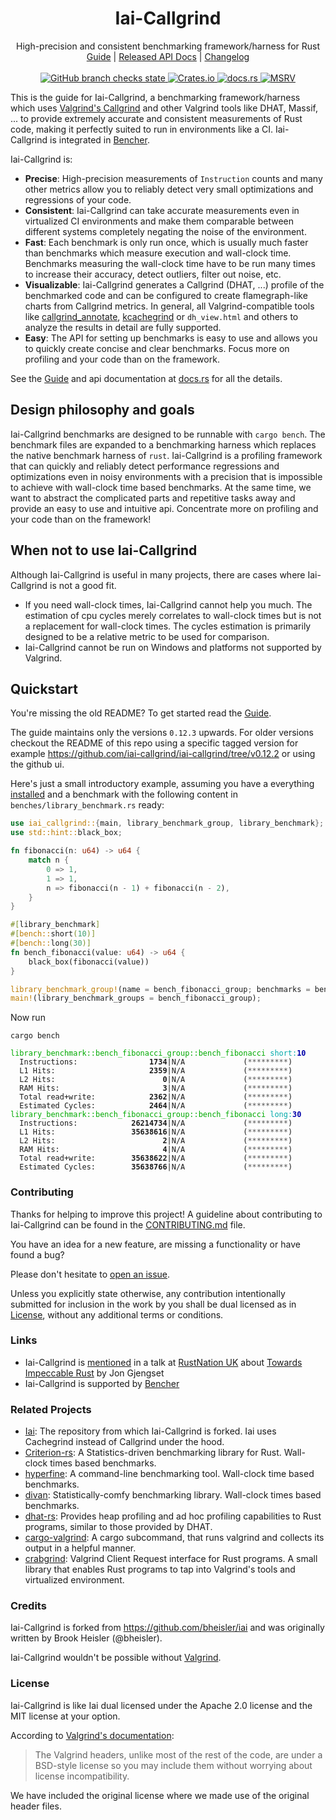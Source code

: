 <!-- spell-checker: ignore fixt binstall libtest eprintln usize Gjengset -->
<!-- markdownlint-disable MD041 MD033 -->

<h1 align="center">Iai-Callgrind</h1>

<div align="center">High-precision and consistent benchmarking framework/harness for Rust</div>

<div align="center">
    <a href="https://iai-callgrind.github.io/iai-callgrind">Guide</a>
    |
    <a href="https://docs.rs/crate/iai-callgrind/">Released API Docs</a>
    |
    <a href="https://github.com/iai-callgrind/iai-callgrind/blob/main/CHANGELOG.md">Changelog</a>
</div>
<br>
<div align="center">
    <a href="https://github.com/iai-callgrind/iai-callgrind/actions/workflows/cicd.yml">
        <img src="https://github.com/iai-callgrind/iai-callgrind/actions/workflows/cicd.yml/badge.svg" alt="GitHub branch checks state"/>
    </a>
    <a href="https://crates.io/crates/iai-callgrind">
        <img src="https://img.shields.io/crates/v/iai-callgrind.svg" alt="Crates.io"/>
    </a>
    <a href="https://docs.rs/iai-callgrind/">
        <img src="https://docs.rs/iai-callgrind/badge.svg" alt="docs.rs"/>
    </a>
    <a href="https://github.com/rust-lang/rust">
        <img src="https://img.shields.io/badge/MSRV-1.66.0-brightgreen" alt="MSRV"/>
    </a>
</div>

This is the guide for Iai-Callgrind, a benchmarking framework/harness which uses
[Valgrind's Callgrind][Callgrind Manual] and other Valgrind tools like DHAT,
Massif, ... to provide extremely accurate and consistent measurements of Rust
code, making it perfectly suited to run in environments like a CI. Iai-Callgrind
is integrated in [Bencher].

Iai-Callgrind is:

- __Precise__: High-precision measurements of `Instruction` counts and many
  other metrics allow you to reliably detect very small optimizations and
  regressions of your code.
- __Consistent__: Iai-Callgrind can take accurate measurements even in
  virtualized CI environments and make them comparable between different systems
  completely negating the noise of the environment.
- __Fast__: Each benchmark is only run once, which is usually much faster than
  benchmarks which measure execution and wall-clock time. Benchmarks measuring
  the wall-clock time have to be run many times to increase their accuracy,
  detect outliers, filter out noise, etc.
- __Visualizable__: Iai-Callgrind generates a Callgrind (DHAT, ...) profile of
  the benchmarked code and can be configured to create flamegraph-like charts
  from Callgrind metrics. In general, all Valgrind-compatible tools like
  [callgrind_annotate][Callgrind Annotate],
  [kcachegrind] or `dh_view.html`
  and others to analyze the results in detail are fully supported.
- __Easy__: The API for setting up benchmarks is easy to use and allows you to
  quickly create concise and clear benchmarks. Focus more on profiling and your
  code than on the framework.

See the [Guide] and api documentation at [docs.rs][Api Docs] for all the
details.

## Design philosophy and goals

Iai-Callgrind benchmarks are designed to be runnable with `cargo bench`. The
benchmark files are expanded to a benchmarking harness which replaces the native
benchmark harness of `rust`. Iai-Callgrind is a profiling framework that can
quickly and reliably detect performance regressions and optimizations even in
noisy environments with a precision that is impossible to achieve with
wall-clock time based benchmarks. At the same time, we want to abstract the
complicated parts and repetitive tasks away and provide an easy to use and
intuitive api. Concentrate more on profiling and your code than on the
framework!

## When not to use Iai-Callgrind

Although Iai-Callgrind is useful in many projects, there are cases where
Iai-Callgrind is not a good fit.

- If you need wall-clock times, Iai-Callgrind cannot help you much. The
  estimation of cpu cycles merely correlates to wall-clock times but is not a
  replacement for wall-clock times. The cycles estimation is primarily designed
  to be a relative metric to be used for comparison.
- Iai-Callgrind cannot be run on Windows and platforms not supported by
  Valgrind.

## Quickstart

You're missing the old README? To get started read the [Guide].

The guide maintains only the versions `0.12.3` upwards. For older versions
checkout the README of this repo using a specific tagged version for example
<https://github.com/iai-callgrind/iai-callgrind/tree/v0.12.2> or using the
github ui.

Here's just a small introductory example, assuming you have a everything
[installed][Guide Prerequisites] and a benchmark with the following content in
`benches/library_benchmark.rs` ready:

```rust
use iai_callgrind::{main, library_benchmark_group, library_benchmark};
use std::hint::black_box;

fn fibonacci(n: u64) -> u64 {
    match n {
        0 => 1,
        1 => 1,
        n => fibonacci(n - 1) + fibonacci(n - 2),
    }
}

#[library_benchmark]
#[bench::short(10)]
#[bench::long(30)]
fn bench_fibonacci(value: u64) -> u64 {
    black_box(fibonacci(value))
}

library_benchmark_group!(name = bench_fibonacci_group; benchmarks = bench_fibonacci);
main!(library_benchmark_groups = bench_fibonacci_group);
```

Now run

```shell
cargo bench
```

<pre><code class="hljs"><span style="color:#0A0">library_benchmark::bench_fibonacci_group::bench_fibonacci</span> <span style="color:#0AA">short</span><span style="color:#0AA">:</span><b><span style="color:#00A">10</span></b>
  Instructions:     <b>           1734</b>|N/A             (<span style="color:#555">*********</span>)
  L1 Hits:          <b>           2359</b>|N/A             (<span style="color:#555">*********</span>)
  L2 Hits:          <b>              0</b>|N/A             (<span style="color:#555">*********</span>)
  RAM Hits:         <b>              3</b>|N/A             (<span style="color:#555">*********</span>)
  Total read+write: <b>           2362</b>|N/A             (<span style="color:#555">*********</span>)
  Estimated Cycles: <b>           2464</b>|N/A             (<span style="color:#555">*********</span>)
<span style="color:#0A0">library_benchmark::bench_fibonacci_group::bench_fibonacci</span> <span style="color:#0AA">long</span><span style="color:#0AA">:</span><b><span style="color:#00A">30</span></b>
  Instructions:     <b>       26214734</b>|N/A             (<span style="color:#555">*********</span>)
  L1 Hits:          <b>       35638616</b>|N/A             (<span style="color:#555">*********</span>)
  L2 Hits:          <b>              2</b>|N/A             (<span style="color:#555">*********</span>)
  RAM Hits:         <b>              4</b>|N/A             (<span style="color:#555">*********</span>)
  Total read+write: <b>       35638622</b>|N/A             (<span style="color:#555">*********</span>)
  Estimated Cycles: <b>       35638766</b>|N/A             (<span style="color:#555">*********</span>)</code></pre>

### Contributing

Thanks for helping to improve this project! A guideline about contributing to
Iai-Callgrind can be found in the [CONTRIBUTING.md](./CONTRIBUTING.md) file.

You have an idea for a new feature, are missing a functionality or have found a
bug?

Please don't hesitate to [open an
issue](https://github.com/iai-callgrind/iai-callgrind/issues).

Unless you explicitly state otherwise, any contribution intentionally submitted
for inclusion in the work by you shall be dual licensed as in
[License](#license), without any additional terms or conditions.

### Links

- Iai-Callgrind is [mentioned](https://youtu.be/qfknfCsICUM?t=1228) in a talk at
  [RustNation UK](https://www.rustnationuk.com/) about [Towards Impeccable
  Rust](https://www.youtube.com/watch?v=qfknfCsICUM) by Jon Gjengset
- Iai-Callgrind is supported by [Bencher]

### Related Projects

- [Iai](https://github.com/bheisler/iai): The repository from which
  Iai-Callgrind is forked. Iai uses Cachegrind instead of Callgrind under the
  hood.
- [Criterion-rs](https://github.com/bheisler/criterion.rs): A Statistics-driven
  benchmarking library for Rust. Wall-clock times based benchmarks.
- [hyperfine](https://github.com/sharkdp/hyperfine): A command-line benchmarking
  tool. Wall-clock time based benchmarks.
- [divan](https://github.com/nvzqz/divan): Statistically-comfy benchmarking
  library. Wall-clock times based benchmarks.
- [dhat-rs](https://github.com/nnethercote/dhat-rs): Provides heap profiling and
  ad hoc profiling capabilities to Rust programs, similar to those provided by
  DHAT.
- [cargo-valgrind](https://github.com/jfrimmel/cargo-valgrind): A cargo
  subcommand, that runs valgrind and collects its output in a helpful manner.
- [crabgrind](https://github.com/2dav/crabgrind): Valgrind Client Request
  interface for Rust programs. A small library that enables Rust programs to tap
  into Valgrind's tools and virtualized environment.

### Credits

Iai-Callgrind is forked from <https://github.com/bheisler/iai> and was
originally written by Brook Heisler (@bheisler).

Iai-Callgrind wouldn't be possible without [Valgrind].

### License

Iai-Callgrind is like Iai dual licensed under the Apache 2.0 license and the MIT
license at your option.

According to [Valgrind's
documentation][Valgrind Client Request Mechanism]:

> The Valgrind headers, unlike most of the rest of
the code, are under a BSD-style license so you may include them without worrying
about license incompatibility.

We have included the original license where we made use of the original header
files.

[Api Docs]: https://docs.rs/iai-callgrind/latest/iai_callgrind/
[Bencher]: https://bencher.dev/learn/benchmarking/rust/iai/
[Guide]: https://iai-callgrind.github.io/iai-callgrind/
[Guide Prerequisites]: https://iai-callgrind.github.io/iai-callgrind/latest/html/installation/prerequisites.html
[kcachegrind]: https://kcachegrind.github.io/html/Home.html
[Valgrind]: https://valgrind.org/
[Valgrind Client Request Mechanism]: https://valgrind.org/docs/manual/manual-core-adv.html#manual-core-adv.clientreq
[Callgrind Manual]: https://valgrind.org/docs/manual/cl-manual.html
[Callgrind Annotate]: https://valgrind.org/docs/manual/cl-manual.html#cl-manual.callgrind_annotate-options

